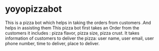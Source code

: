 # yoyopizzabot
This is a pizza bot which helps in taking the orders from customers .And helps in assisting them
This pizza bot first takes an Order from the customers
it includes :
        pizza flavor,
        pizza size,
        pizza crust.
It takes information of customers to deliver the pizza:
        user name,
        user email,
        user phone number,
        time to deliver,
        place to deliver.

